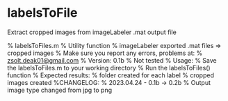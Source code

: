 # labelsToFile
Extract cropped images from imageLabeler .mat output file

% labelsToFiles.m
% Utility function
% imageLabeler exported .mat files => cropped images
% Make sure you report any errors, problems at:
% zsolt.deak01@gmail.com
% Version: 0.1b
% Not tested
% Usage:
%   Save the labelsToFiles.m to your working directory
%   Run the labelsToFiles() function
% Expected results:
%   folder created for each label
%   cropped images created
%CHANGELOG:
%   2023.04.24 - 0.1b -> 0.2b
%   Output image type changed from jpg to png
